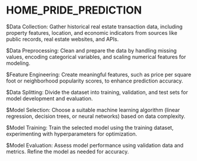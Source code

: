 # HOME_PRIDE_PREDICTION
$Data Collection: Gather historical real estate transaction data, including property features, location, and economic indicators from sources like public records, real estate websites, and APIs.

$Data Preprocessing: Clean and prepare the data by handling missing values, encoding categorical variables, and scaling numerical features for modeling.

$Feature Engineering: Create meaningful features, such as price per square foot or neighborhood popularity scores, to enhance prediction accuracy.

$Data Splitting: Divide the dataset into training, validation, and test sets for model development and evaluation.

$Model Selection: Choose a suitable machine learning algorithm (linear regression, decision trees, or neural networks) based on data complexity.

$Model Training: Train the selected model using the training dataset, experimenting with hyperparameters for optimization.

$Model Evaluation: Assess model performance using validation data and metrics. Refine the model as needed for accuracy.

